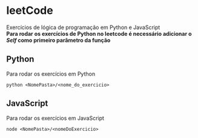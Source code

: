 # leetCode
Exercícios de lógica de programação em Python e JavaScript </br>
**Para rodar os exercícios de Python no leetcode é necessário adicionar o *Self* como primeiro parâmetro da função**

## Python
Para rodar os exercícios em Python
```
python <NomePasta>/<nome_do_exercicio>
```

## JavaScript
Para rodar os exercícios em JavaScript
```
node <NomePasta>/<nomeDoExercicio>
```
